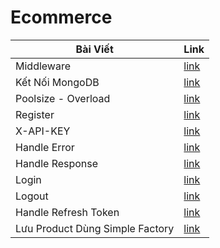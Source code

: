 # Ecommerce

| Bài Viết                        | Link                     |
| ------------------------------- | ------------------------ |
| Middleware                      | [link](public/day001.md) |
| Kết Nối MongoDB                 | [link](public/day002.md) |
| Poolsize - Overload             | [link](public/day003.md) |
| Register                        | [link](public/day004.md) |
| X-API-KEY                       | [link](public/day005.md) |
| Handle Error                    | [link](public/day006.md) |
| Handle Response                 | [link](public/day007.md) |
| Login                           | [link](public/day008.md) |
| Logout                          | [link](public/day009.md) |
| Handle Refresh Token            | [link](public/day010.md) |
| Lưu Product Dùng Simple Factory | [link](public/day011.md) |
